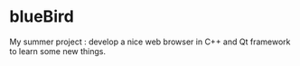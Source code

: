 blueBird
========

My summer project : develop a nice web browser in C++ and Qt framework to learn some new things.
